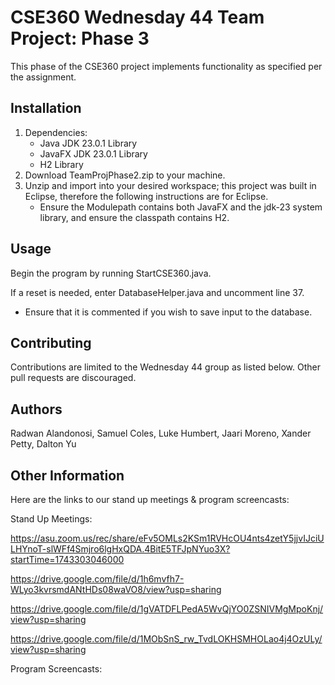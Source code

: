 # CSE360 Wednesday 44 Team Project: Phase 3

This phase of the CSE360 project implements functionality as specified per the assignment.

## Installation
1. Dependencies:
   - Java JDK 23.0.1 Library
   - JavaFX JDK 23.0.1 Library
   - H2 Library
2. Download TeamProjPhase2.zip to your machine.
3. Unzip and import into your desired workspace; this project was built in Eclipse, therefore the following instructions are for Eclipse.
   - Ensure the Modulepath contains both JavaFX and the jdk-23 system library, and ensure the classpath contains H2.

## Usage
Begin the program by running StartCSE360.java.

If a reset is needed, enter DatabaseHelper.java and uncomment line 37. 
  - Ensure that it is commented if you wish to save input to the database.

## Contributing
Contributions are limited to the Wednesday 44 group as listed below. Other pull requests are discouraged.

## Authors
Radwan Alandonosi, Samuel Coles, Luke Humbert, Jaari Moreno, Xander Petty, Dalton Yu

## Other Information
Here are the links to our stand up meetings & program screencasts:

Stand Up Meetings:

https://asu.zoom.us/rec/share/eFv5OMLs2KSm1RVHcOU4nts4zetY5jjvIJciULHYnoT-slWFf4Smjro6lgHxQDA.4BitE5TFJpNYuo3X?startTime=1743303046000

https://drive.google.com/file/d/1h6mvfh7-WLyo3kvrsmdANtHDs08waVO8/view?usp=sharing

https://drive.google.com/file/d/1gVATDFLPedA5WvQjYO0ZSNIVMgMpoKnj/view?usp=sharing 

https://drive.google.com/file/d/1MObSnS_rw_TvdLOKHSMHOLao4j4OzULy/view?usp=sharing

Program Screencasts:
